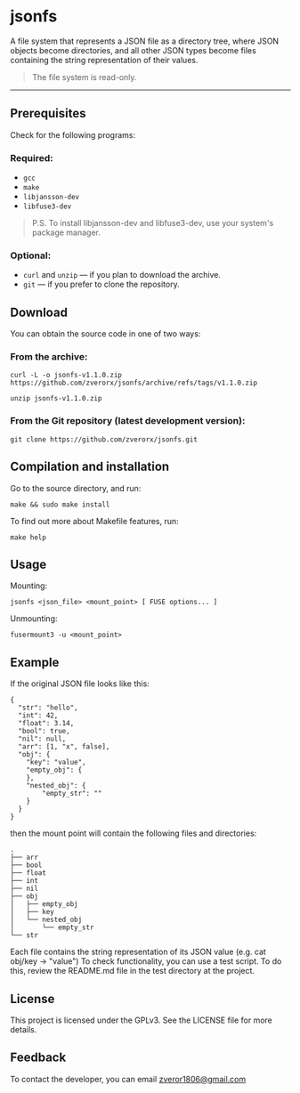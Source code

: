 # jsonfs
A file system that represents a JSON file as a directory tree,
where JSON objects become directories, and all other JSON types become
files containing the string representation of their values.

>The file system is read-only.

---

## Prerequisites

Check for the following programs:

### Required:
* `gcc`
* `make`
* `libjansson-dev`
* `libfuse3-dev`
>P.S. To install libjansson-dev and libfuse3-dev, use your system's package manager.

### Optional:

- `curl` and `unzip` — if you plan to download the archive.
- `git` — if you prefer to clone the repository.


## Download
You can obtain the source code in one of two ways:

### From the archive:
```
curl -L -o jsonfs-v1.1.0.zip https://github.com/zverorx/jsonfs/archive/refs/tags/v1.1.0.zip
```
```
unzip jsonfs-v1.1.0.zip
```

### From the Git repository (latest development version):
```
git clone https://github.com/zverorx/jsonfs.git
```

## Compilation and installation
Go to the source directory, and run:
```
make && sudo make install
```

To find out more about Makefile features, run:
```
make help
```


## Usage

Mounting:
```
jsonfs <json_file> <mount_point> [ FUSE options... ]
```

Unmounting:
```
fusermount3 -u <mount_point>
```

## Example
If the original JSON file looks like this:
```
{
  "str": "hello",
  "int": 42,
  "float": 3.14,
  "bool": true,
  "nil": null,
  "arr": [1, "x", false],
  "obj": {
    "key": "value",
	"empty_obj": { 
	},
	"nested_obj": {
		"empty_str": ""
	}
  }
}
```
then the mount point will contain the following files and directories:
 ```
.
├── arr
├── bool
├── float
├── int
├── nil
├── obj
│   ├── empty_obj
│   ├── key
│   └── nested_obj
│       └── empty_str
└── str

 ```
Each file contains the string representation of its JSON value (e.g. cat obj/key -> "value") 
To check functionality, you can use a test script. To do this, review the README.md file in the test directory at the project.

## License
This project is licensed under the GPLv3. See the LICENSE file for more details.
## Feedback
To contact the developer, you can email zveror1806@gmail.com
